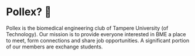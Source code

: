 # Pollex? 🤔

Pollex is the biomedical engineering club of Tampere University (of Technology). Our mission is to provide everyone
interested in BME a place to meet, form connections and share job opportunities. A significant portion of our members
are exchange students.